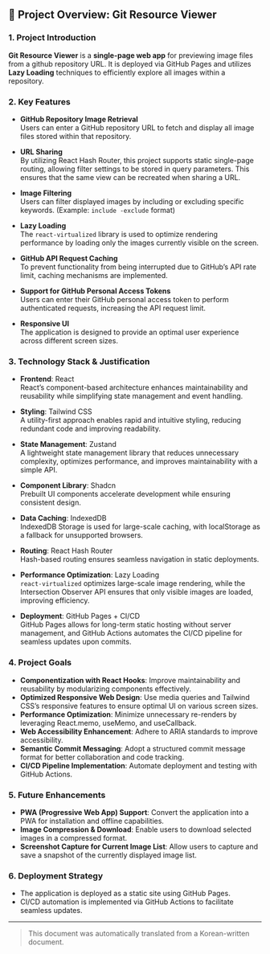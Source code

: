 ## 📌 Project Overview: Git Resource Viewer

### 1. Project Introduction

**Git Resource Viewer** is a **single-page web app** for previewing image files from a github repository URL.
It is deployed via GitHub Pages and utilizes **Lazy Loading** techniques to efficiently explore all images within a repository.

### 2. Key Features

- **GitHub Repository Image Retrieval**  
  Users can enter a GitHub repository URL to fetch and display all image files stored within that repository.

- **URL Sharing**  
  By utilizing React Hash Router, this project supports static single-page routing, allowing filter settings to be stored in query parameters.
  This ensures that the same view can be recreated when sharing a URL.

- **Image Filtering**  
  Users can filter displayed images by including or excluding specific keywords. (Example: `include -exclude` format)

- **Lazy Loading**  
  The `react-virtualized` library is used to optimize rendering performance by loading only the images currently visible on the screen.

- **GitHub API Request Caching**  
  To prevent functionality from being interrupted due to GitHub’s API rate limit, caching mechanisms are implemented.

- **Support for GitHub Personal Access Tokens**  
  Users can enter their GitHub personal access token to perform authenticated requests, increasing the API request limit.

- **Responsive UI**  
  The application is designed to provide an optimal user experience across different screen sizes.

### 3. Technology Stack & Justification

- **Frontend**: React  
  React’s component-based architecture enhances maintainability and reusability while simplifying state management and event handling.

- **Styling**: Tailwind CSS  
  A utility-first approach enables rapid and intuitive styling, reducing redundant code and improving readability.

- **State Management**: Zustand  
  A lightweight state management library that reduces unnecessary complexity, optimizes performance, and improves maintainability with a simple API.

- **Component Library**: Shadcn  
  Prebuilt UI components accelerate development while ensuring consistent design.

- **Data Caching**: IndexedDB  
  IndexedDB Storage is used for large-scale caching, with localStorage as a fallback for unsupported browsers.

- **Routing**: React Hash Router  
  Hash-based routing ensures seamless navigation in static deployments.

- **Performance Optimization**: Lazy Loading  
  `react-virtualized` optimizes large-scale image rendering, while the Intersection Observer API ensures that only visible images are loaded, improving efficiency.

- **Deployment**: GitHub Pages + CI/CD  
  GitHub Pages allows for long-term static hosting without server management, and GitHub Actions automates the CI/CD pipeline for seamless updates upon commits.

### 4. Project Goals

- **Componentization with React Hooks**: Improve maintainability and reusability by modularizing components effectively.
- **Optimized Responsive Web Design**: Use media queries and Tailwind CSS’s responsive features to ensure optimal UI on various screen sizes.
- **Performance Optimization**: Minimize unnecessary re-renders by leveraging React.memo, useMemo, and useCallback.
- **Web Accessibility Enhancement**: Adhere to ARIA standards to improve accessibility.
- **Semantic Commit Messaging**: Adopt a structured commit message format for better collaboration and code tracking.
- **CI/CD Pipeline Implementation**: Automate deployment and testing with GitHub Actions.

### 5. Future Enhancements

- **PWA (Progressive Web App) Support**: Convert the application into a PWA for installation and offline capabilities.
- **Image Compression & Download**: Enable users to download selected images in a compressed format.
- **Screenshot Capture for Current Image List**: Allow users to capture and save a snapshot of the currently displayed image list.

### 6. Deployment Strategy

- The application is deployed as a static site using GitHub Pages.
- CI/CD automation is implemented via GitHub Actions to facilitate seamless updates.

---

> This document was automatically translated from a Korean-written document.
